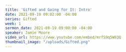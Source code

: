 ```yaml
---
title: 'Gifted and Going for It: Intro'
date: 2021-09-19 09:02:00 -04:00
series: Gifted
week: 1
sermon_date: 2021-09-19 09:00:00 -04:00
speaker: Jamie Moore
video_url: https://www.youtube.com/embed/mrfS9q5W83Q
thumbnail_image: "/uploads/Gifted.png"
---
```


